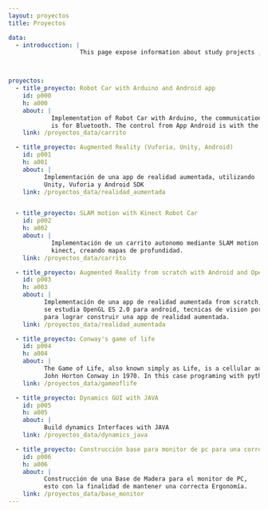 ```yaml
---
layout: proyectos
title: Proyectos

data:
  - introducction: |
                    This page expose information about study projects , some projects are finished or development. The all information that are exposed in this page follow GNU philosophy so you can share, modify or use this information but always keeping author of this information. Some cases the projects use private or licenses tools in this case you accept o read the licenses policy  that the company expose for your product.



proyectos:
  - title_proyecto: Robot Car with Arduino and Android app
    id: p000
    h: a000
    about: |
            Implementation of Robot Car with Arduino, the communication between App Android and Arduino
            is for Bluetooth. The control from App Android is with the sensor smartphone moves.
    link: /proyectos_data/carrito

  - title_proyecto: Augmented Reality (Vuforia, Unity, Android)
    id: p001
    h: a001
    about: |
          Implementación de una app de realidad aumentada, utilizando
          Unity, Vuforia y Android SDK
    link: /proyectos_data/realidad_aumentada


  - title_proyecto: SLAM motion with Kinect Robot Car
    id: p002
    h: a002
    about: |
            Implementación de un carrito autonomo mediante SLAM motion
            kinect, creando mapas de profundidad.
    link: /proyectos_data/carrito

  - title_proyecto: Augmented Reality from scratch with Android and OpenGL ES 2.0/3.0
    id: p003
    h: a003
    about: |
          Implementación de una app de realidad aumentada from scratch,
          se estudia OpenGL ES 2.0 para android, tecnicas de vision por computadora,
          para lograr construir una app de realidad aumentada.
    link: /proyectos_data/realidad_aumentada    

  - title_proyecto: Conway's game of life
    id: p004
    h: a004
    about: |
          The Game of Life, also known simply as Life, is a cellular automaton devised by the British mathematician
          John Horton Conway in 1970. In this case programing with python and graphic with opencv.
    link: /proyectos_data/gameoflife

  - title_proyecto: Dynamics GUI with JAVA
    id: p005
    h: a005
    about: |
          Build dynamics Interfaces with JAVA
    link: /proyectos_data/dynamics_java

  - title_proyecto: Construcción base para monitor de pc para una correcta Ergonomía
    id: p006
    h: a006
    about: |
          Construcción de una Base de Madera para el monitor de PC,
          esto con la finalidad de mantener una correcta Ergonomía.
    link: /proyectos_data/base_monitor        
---
```

